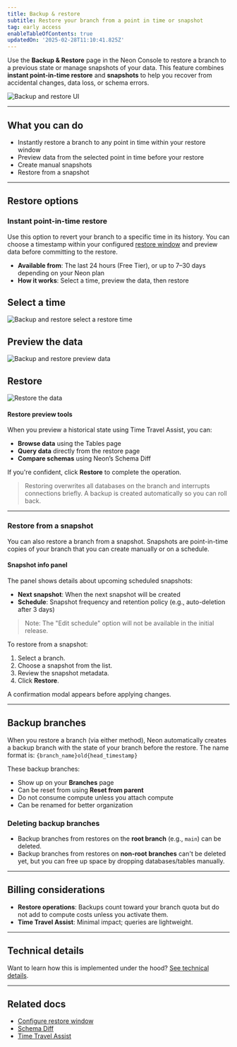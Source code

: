 ```yaml
---
title: Backup & restore
subtitle: Restore your branch from a point in time or snapshot
tag: early access
enableTableOfContents: true
updatedOn: '2025-02-28T11:10:41.825Z'
---
```


Use the **Backup & Restore** page in the Neon Console to restore a branch to a previous state or manage snapshots of your data. This feature combines **instant point-in-time restore** and **snapshots** to help you recover from accidental changes, data loss, or schema errors.

![Backup and restore UI](/docs/guides/backup_restore_ui.png)

---

## What you can do

- Instantly restore a branch to any point in time within your restore window
- Preview data from the selected point in time before your restore 
- Create manual snapshots
- Restore from a snapshot

---

## Restore options

### Instant point-in-time restore

Use this option to revert your branch to a specific time in its history. You can choose a timestamp within your configured [restore window](/docs/manage/projects#configure-your-restore-window) and preview data before committing to the restore.

- **Available from**: The last 24 hours (Free Tier), or up to 7–30 days depending on your Neon plan
- **How it works**: Select a time, preview the data, then restore

<Steps>

## Select a time

![Backup and restore select a restore time](/docs/guides/backup_restore_select_time.png)

## Preview the data

![Backup and restore preview data](/docs/guides/backup_restore_select_time.png)

## Restore

![Restore the data](/docs/guides/backup_restore_select_time.png)

</Steps>

#### Restore preview tools

When you preview a historical state using Time Travel Assist, you can:

- **Browse data** using the Tables page
- **Query data** directly from the restore page
- **Compare schemas** using Neon’s Schema Diff

If you're confident, click **Restore** to complete the operation.

> Restoring overwrites all databases on the branch and interrupts connections briefly. A backup is created automatically so you can roll back.

---

### Restore from a snapshot

You can also restore a branch from a snapshot. Snapshots are point-in-time copies of your branch that you can create manually or on a schedule.

#### Snapshot info panel

The panel shows details about upcoming scheduled snapshots:

- **Next snapshot**: When the next snapshot will be created
- **Schedule**: Snapshot frequency and retention policy (e.g., auto-deletion after 3 days)

> Note: The "Edit schedule" option will not be available in the initial release.

To restore from a snapshot:

1. Select a branch.
2. Choose a snapshot from the list.
3. Review the snapshot metadata.
4. Click **Restore**.

A confirmation modal appears before applying changes.

---

## Backup branches

When you restore a branch (via either method), Neon automatically creates a backup branch with the state of your branch before the restore. The name format is: `{branch_name}old{head_timestamp}`

These backup branches:

- Show up on your **Branches** page
- Can be reset from using **Reset from parent**
- Do not consume compute unless you attach compute
- Can be renamed for better organization

### Deleting backup branches

- Backup branches from restores on the **root branch** (e.g., `main`) can be deleted.
- Backup branches from restores on **non-root branches** can't be deleted yet, but you can free up space by dropping databases/tables manually.

---

## Billing considerations

- **Restore operations**: Backups count toward your branch quota but do not add to compute costs unless you activate them.
- **Time Travel Assist**: Minimal impact; queries are lightweight.

---

## Technical details

Want to learn how this is implemented under the hood? [See technical details](#).

---

## Related docs

- [Configure restore window](./configure-restore-window.md)
- [Schema Diff](./schema-diff.md)
- [Time Travel Assist](./time-travel-assist.md)

